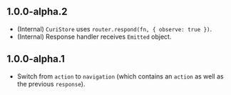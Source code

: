 ## 1.0.0-alpha.2

* (Internal) `CuriStore` uses `router.respond(fn, { observe: true })`.
* (Internal) Response handler receives `Emitted` object.

## 1.0.0-alpha.1

* Switch from `action` to `navigation` (which contains an `action` as well as the previous `response`).
